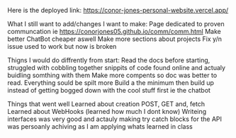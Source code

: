 Here is the deployed link: https://conor-jones-personal-website.vercel.app/


What I still want to add/changes I want to make:
Page dedicated to proven communcation ie https://conorjones05.github.io/comm/comm.html
Make better ChatBot cheaper aswell
Make more sections about projects 
Fix y/n issue used to work but now is broken

Thigns I would do diffrently from start:
Read the docs before starting, struggled with cobbling together snippits of code found online and actualy buidling somthing with them
Make more compents so doc was better to read. Everything sould be spilt more
Build a the minimum then build up instead of getting bogged down with the cool stuff first ie the chatbot

Things that went well
Learned about creation POST, GET and, fetch
Learned about WebHooks (learned how much I dont know)
Writeing interfaces was very good and actauly making try catch blocks for the API was persoanly achiving as I am applying whats learned in class




